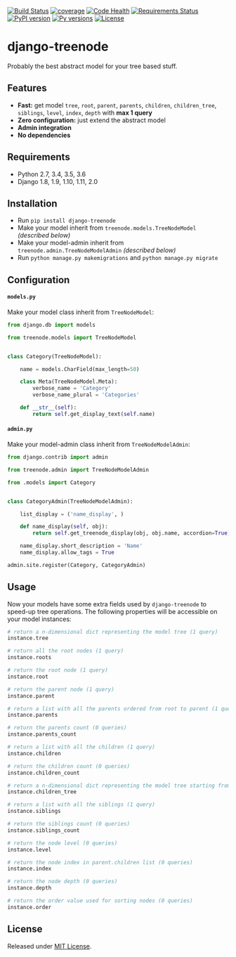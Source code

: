 [![Build Status](https://travis-ci.org/fabiocaccamo/django-treenode.svg?branch=master)](https://travis-ci.org/fabiocaccamo/django-treenode)
[![coverage](https://codecov.io/gh/fabiocaccamo/django-treenode/branch/master/graph/badge.svg)](https://codecov.io/gh/fabiocaccamo/django-treenode)
[![Code Health](https://landscape.io/github/fabiocaccamo/django-treenode/master/landscape.svg?style=flat)](https://landscape.io/github/fabiocaccamo/django-treenode/master)
[![Requirements Status](https://requires.io/github/fabiocaccamo/django-treenode/requirements.svg?branch=master)](https://requires.io/github/fabiocaccamo/django-treenode/requirements/?branch=master)
[![PyPI version](https://badge.fury.io/py/django-treenode.svg)](https://badge.fury.io/py/django-treenode)
[![Py versions](https://img.shields.io/pypi/pyversions/django-treenode.svg)](https://img.shields.io/pypi/pyversions/django-treenode.svg)
[![License](https://img.shields.io/pypi/l/django-treenode.svg)](https://img.shields.io/pypi/l/django-treenode.svg)

# django-treenode
Probably the best abstract model for your tree based stuff.

## Features
- **Fast:** get model `tree`, `root`, `parent`, `parents`, `children`, `children_tree`, `siblings`, `level`, `index`, `depth` with **max 1 query**
- **Zero configuration:** just extend the abstract model
- **Admin integration**
- **No dependencies**

## Requirements
- Python 2.7, 3.4, 3.5, 3.6
- Django 1.8, 1.9, 1.10, 1.11, 2.0

## Installation
- Run `pip install django-treenode`
- Make your model inherit from `treenode.models.TreeNodeModel` *(described below)*
- Make your model-admin inherit from `treenode.admin.TreeNodeModelAdmin` *(described below)*
- Run `python manage.py makemigrations` and `python manage.py migrate`

## Configuration
#### `models.py`
Make your model class inherit from `TreeNodeModel`:

```python
from django.db import models

from treenode.models import TreeNodeModel


class Category(TreeNodeModel):

    name = models.CharField(max_length=50)

    class Meta(TreeNodeModel.Meta):
        verbose_name = 'Category'
        verbose_name_plural = 'Categories'

    def __str__(self):
        return self.get_display_text(self.name)
```

#### `admin.py`
Make your model-admin class inherit from `TreeNodeModelAdmin`:

```python
from django.contrib import admin

from treenode.admin import TreeNodeModelAdmin

from .models import Category


class CategoryAdmin(TreeNodeModelAdmin):

    list_display = ('name_display', )

    def name_display(self, obj):
        return self.get_treenode_display(obj, obj.name, accordion=True)

    name_display.short_description = 'Name'
    name_display.allow_tags = True

admin.site.register(Category, CategoryAdmin)
```

## Usage
Now your models have some extra fields used by `django-treenode` to speed-up tree operations.
The following properties will be accessible on your model instances:

```python
# return a n-dimensional dict representing the model tree (1 query)
instance.tree
```

```python
# return all the root nodes (1 query)
instance.roots
```

```python
# return the root node (1 query)
instance.root
```

```python
# return the parent node (1 query)
instance.parent
```

```python
# return a list with all the parents ordered from root to parent (1 query)
instance.parents
```

```python
# return the parents count (0 queries)
instance.parents_count
```

```python
# return a list with all the children (1 query)
instance.children
```

```python
# return the children count (0 queries)
instance.children_count
```

```python
# return a n-dimensional dict representing the model tree starting from the current node (1 query)
instance.children_tree
```

```python
# return a list with all the siblings (1 query)
instance.siblings
```

```python
# return the siblings count (0 queries)
instance.siblings_count
```

```python
# return the node level (0 queries)
instance.level
```

```python
# return the node index in parent.children list (0 queries)
instance.index
```

```python
# return the node depth (0 queries)
instance.depth
```

```python
# return the order value used for sorting nodes (0 queries)
instance.order
```

## License
Released under [MIT License](LICENSE.txt).
